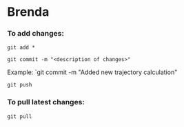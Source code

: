 # Brenda

### To add changes:
```
git add *
```

```
git commit -m "<description of changes>"
```
Example: `git commit -m "Added new trajectory calculation"

```
git push
```

### To pull latest changes:
```
git pull
```
